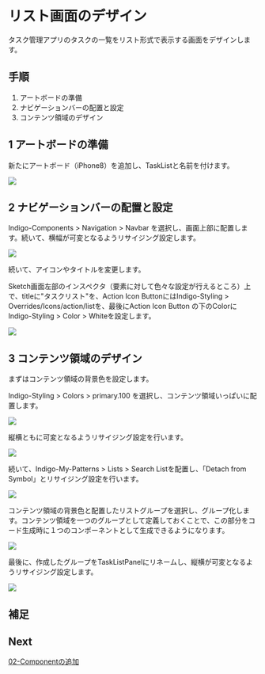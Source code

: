 # リスト画面のデザイン

タスク管理アプリのタスクの一覧をリスト形式で表示する画面をデザインします。

## 手順

1. アートボードの準備
2. ナビゲーションバーの配置と設定
3. コンテンツ領域のデザイン

## 1 アートボードの準備
新たにアートボード（iPhone8）を追加し、TaskListと名前を付けます。

![](assets/04-01.png)

## 2 ナビゲーションバーの配置と設定

Indigo-Components > Navigation > Navbar を選択し、画面上部に配置します。続いて、横幅が可変となるようリサイジング設定します。

![](assets/04-02.png)

続いて、アイコンやタイトルを変更します。

Sketch画面左部のインスペクタ（要素に対して色々な設定が行えるところ）上で、titleに"タスクリスト"を、Action Icon ButtonにはIndigo-Styling > Overrides/Icons/action/listを、最後にAction Icon Button の下のColorにIndigo-Styling > Color > Whiteを設定します。

![](assets/04-03.png)

## 3 コンテンツ領域のデザイン

まずはコンテンツ領域の背景色を設定します。

Indigo-Styling > Colors > primary.100 を選択し、コンテンツ領域いっぱいに配置します。

![](assets/04-04.png)

縦横ともに可変となるようリサイジング設定を行います。

![](assets/04-05.png)

続いて、Indigo-My-Patterns > Lists > Search Listを配置し、「Detach from Symbol」とリサイジング設定を行います。

![](assets/04-06.png)

コンテンツ領域の背景色と配置したリストグループを選択し、グループ化します。コンテンツ領域を一つのグループとして定義しておくことで、この部分をコード生成時に１つのコンポーネントとして生成できるようになります。

![](assets/04-07.png)

最後に、作成したグループをTaskListPanelにリネームし、縦横が可変となるようリサイジング設定します。

![](assets/04-08.png)

## 補足



## Next

[02-Componentの追加](02-Componentの追加.md)
